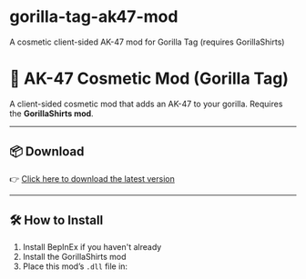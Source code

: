 # gorilla-tag-ak47-mod
A cosmetic client-sided AK-47 mod for Gorilla Tag (requires GorillaShirts)

# 🔫 AK-47 Cosmetic Mod (Gorilla Tag)

A client-sided cosmetic mod that adds an AK-47 to your gorilla. Requires the **GorillaShirts mod**.

---

## 📦 Download

👉 [Click here to download the latest version]()

---

## 🛠️ How to Install

1. Install BepInEx if you haven't already
2. Install the GorillaShirts mod
3. Place this mod’s `.dll` file in:
